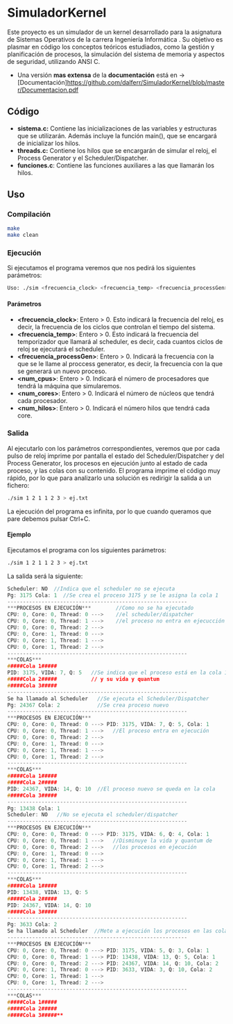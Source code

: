 # SimuladorKernel

Este proyecto es un simulador de un kernel desarrollado para la asignatura de Sistemas Operativos de la carrera Ingeniería Informática . Su objetivo es plasmar en código los conceptos teóricos estudiados, como la gestión y planificación de procesos, la simulación del sistema de memoria y aspectos de seguridad, utilizando ANSI C. 

- Una versión **mas extensa** de la **documentación** está en -> [Documentación]https://github.com/dalferr/SimuladorKernel/blob/master/Documentacion.pdf
## Código

- **sistema.c:** Contiene las inicializaciones de las variables y estructuras que se utilizarán. Además incluye la función main(), que se encargará de inicializar los hilos.
- **threads.c:** Contiene los hilos que se encargarán de simular el reloj, el Process Generator y el Scheduler/Dispatcher.
- **funciones.c**: Contiene las funciones auxiliares a las que llamarán los hilos.

## Uso
### Compilación
```bash
make
make clean
```
### Ejecución 
Si ejecutamos el programa veremos que nos pedirá los siguientes parámetros:
```bash
Uso: ./sim <frecuencia_clock> <frecuencia_temp> <frecuencia_processGen> <num_cpus> <num_cores> <num_hilos>
```
#### Parámetros
- **<frecuencia_clock>**: Entero > 0. Esto indicará la frecuencia del reloj, es decir, la frecuencia de los ciclos que controlan el tiempo del sistema.
- **<frecuencia_temp>**: Entero > 0. Esto indicará la frecuencia del temporizador que llamará al scheduler, es decir, cada cuantos ciclos de reloj se ejecutará el scheduler.
- **<frecuencia_processGen>**: Entero > 0. Indicará la frecuencia con la que se le llame al proccess generator, es decir, la frecuencia con la que se generará un nuevo proceso.
- **<num_cpus>**: Entero > 0. Indicará el número de procesadores que tendrá la máquina que simularemos.
- **<num_cores>**: Entero > 0. Indicará el número de núcleos que tendrá cada procesador.
- **<num_hilos>**: Entero > 0. Indicará el número hilos que tendrá cada core.
### Salida
Al ejecutarlo con los parámetros correspondientes, veremos que por cada pulso de reloj imprime por pantalla el estado del Scheduler/Dispatcher y del Process Generator, los procesos en ejecución junto al estado de cada proceso, y las colas con su contenido. 
El programa imprime el código muy rápido, por lo que para analizarlo una solución es redirigir la salida a un fichero:
```bash
./sim 1 2 1 1 2 3 > ej.txt
```
La ejecución del programa es infinita, por lo que cuando queramos que pare debemos pulsar Ctrl+C.
#### Ejemplo
Ejecutamos el programa con los siguientes parámetros:
```bash
./sim 1 2 1 1 2 3 > ej.txt
```
La salida será la siguiente:
```c
Scheduler: NO  //Indica que el scheduler no se ejecuta  
Pg: 3175 Cola: 1  //Se crea el proceso 3175 y se le asigna la cola 1  
----------------------------------------------------------  
***PROCESOS EN EJECUCIÓN***        //Como no se ha ejecutado  
CPU: 0, Core: 0, Thread: 0 --->    //el scheduler/dispatcher  
CPU: 0, Core: 0, Thread: 1 --->    //el proceso no entra en ejecucción  
CPU: 0, Core: 0, Thread: 2 --->  
CPU: 0, Core: 1, Thread: 0 --->  
CPU: 0, Core: 1, Thread: 1 --->  
CPU: 0, Core: 1, Thread: 2 --->  
----------------------------------------------------------  
***COLAS***  
#####Cola 1#####  
PID: 3175, VIDA: 7, Q: 5   //Se indica que el proceso está en la cola 1  
#####Cola 2#####           // y su vida y quantum  
#####Cola 3#####  
----------------------------------------------------------  
Se ha llamado al Scheduler   //Se ejecuta el Scheduler/Dispatcher  
Pg: 24367 Cola: 2            //Se crea proceso nuevo  
----------------------------------------------------------  
***PROCESOS EN EJECUCIÓN***  
CPU: 0, Core: 0, Thread: 0 ---> PID: 3175, VIDA: 7, Q: 5, Cola: 1  
CPU: 0, Core: 0, Thread: 1 --->   //El proceso entra en ejecución  
CPU: 0, Core: 0, Thread: 2 --->  
CPU: 0, Core: 1, Thread: 0 --->  
CPU: 0, Core: 1, Thread: 1 --->  
CPU: 0, Core: 1, Thread: 2 --->  
----------------------------------------------------------  
***COLAS***  
#####Cola 1#####  
#####Cola 2#####  
PID: 24367, VIDA: 14, Q: 10  //El proceso nuevo se queda en la cola  
#####Cola 3#####  
----------------------------------------------------------  
Pg: 13438 Cola: 1  
Scheduler: NO   //No se ejecuta el scheduler/dispatcher  
----------------------------------------------------------  
***PROCESOS EN EJECUCIÓN***  
CPU: 0, Core: 0, Thread: 0 ---> PID: 3175, VIDA: 6, Q: 4, Cola: 1  
CPU: 0, Core: 0, Thread: 1 --->   //Disminuye la vida y quantum de  
CPU: 0, Core: 0, Thread: 2 --->   //los procesos en ejecución  
CPU: 0, Core: 1, Thread: 0 --->  
CPU: 0, Core: 1, Thread: 1 --->  
CPU: 0, Core: 1, Thread: 2 --->  
----------------------------------------------------------  
***COLAS***  
#####Cola 1#####  
PID: 13438, VIDA: 13, Q: 5  
#####Cola 2#####  
PID: 24367, VIDA: 14, Q: 10  
#####Cola 3#####  
----------------------------------------------------------  
Pg: 3633 Cola: 2  
Se ha llamado al Scheduler  //Mete a ejecución los procesos en las colas  
----------------------------------------------------------  
***PROCESOS EN EJECUCIÓN***  
CPU: 0, Core: 0, Thread: 0 ---> PID: 3175, VIDA: 5, Q: 3, Cola: 1  
CPU: 0, Core: 0, Thread: 1 ---> PID: 13438, VIDA: 13, Q: 5, Cola: 1  
CPU: 0, Core: 0, Thread: 2 ---> PID: 24367, VIDA: 14, Q: 10, Cola: 2  
CPU: 0, Core: 1, Thread: 0 ---> PID: 3633, VIDA: 3, Q: 10, Cola: 2  
CPU: 0, Core: 1, Thread: 1 --->  
CPU: 0, Core: 1, Thread: 2 --->  
----------------------------------------------------------  
***COLAS***  
#####Cola 1#####  
#####Cola 2#####  
#####Cola 3#####**
```
